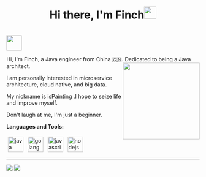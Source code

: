 <h1 align="center">Hi there, I'm Finch<img
src="https://github.com/isPainting/isPainting/raw/main/images/Hi.gif" height="32" /></h1>

<br />
<a href="mailto:1418875140@qq.com"><img src="https://github.com/isPainting/isPainting/raw/main/images/social-mail.svg" height="40" /></a>
<br />

Hi, I'm Finch, a Java engineer from China 🇨🇳. Dedicated to being a Java architect.<a href="#"><img align="right" src="https://github.com/isPainting/isPainting/raw/main/images/banner.gif" width="200 " height="200" /></a>

I am personally interested in microservice architecture, cloud native, and big data.

My nickname is isPainting .I hope to seize life and improve myself.

Don't laugh at me, I'm just a beginner.

**Languages and Tools:**

<p>
<img src="https://github.com/isPainting/isPainting/raw/main/images/logo-java.svg" height="40" style="vertical-align:down; margin:4px" alt="java">
<img src="https://github.com/isPainting/isPainting/raw/main/images/logo-golang.svg" height="40" style="vertical-align:down; margin:4px" alt="golang">
<img src="https://github.com/isPainting/isPainting/raw/main/images/logo-javascript.svg" height="40" style="vertical-align:down; margin:4px" alt="javascript">
<img src="https://github.com/isPainting/isPainting/raw/main/images/logo-nodejs.svg" height="40" style="vertical-align:down; margin:4px" alt="nodejs">
</p>

---

<a href="https://github.com/isPainting" alt="https://github.com/isPainting"><img src="https://img.shields.io/static/v1?style=for-the-badge&label=CREATED%20BY&message=isPainting&color=000000"></a>
<a href="https://github.com/isPainting/isPainting/" alt="https://github.com/isPainting/isPainting/"><img src="https://img.shields.io/static/v1?style=for-the-badge&label=LICENSE&message=MIT&color=000000"></a>
